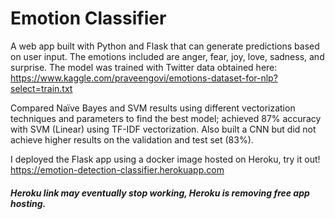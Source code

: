 # Emotion Classifier

A web app built with Python and Flask that can generate predictions based on user input. The emotions included are anger, fear, joy, love, sadness, and surprise. The model was trained with Twitter data obtained here:
https://www.kaggle.com/praveengovi/emotions-dataset-for-nlp?select=train.txt

Compared Naïve Bayes and SVM results using different vectorization techniques and parameters to find the best model; achieved 87% accuracy with SVM (Linear) using TF-IDF vectorization. Also built a CNN but did not achieve higher results on the validation and test set (83%).

I deployed the Flask app using a docker image hosted on Heroku, try it out!
https://emotion-detection-classifier.herokuapp.com

<h5>Heroku link may eventually stop working, Heroku is removing free app hosting. </h5>
